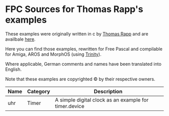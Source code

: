
FPC Sources for Thomas Rapp's examples
======================================

These examples were originally written in c by [Thomas Rapp](http://thomas-rapp.homepage.t-online.de) and are availbale [here](http://thomas-rapp.homepage.t-online.de/examples/index.html).

Here you can find those examples, rewritten for Free Pascal and compilable
for Amiga, AROS and MorphOS (using [Trinity](https://github.com/magorium/fpc-triforce/tree/master/Base/Trinity)).

Where applicable, German comments and names have been translated into English.

Note that these examples are copyrighted :copyright: by their respective owners.


| Name                | Category     | Description                                           |
| ------------------- | ------------ | ----------------------------------------------------- |
| uhr                 | Timer        | A simple digital clock as an example for timer.device |

